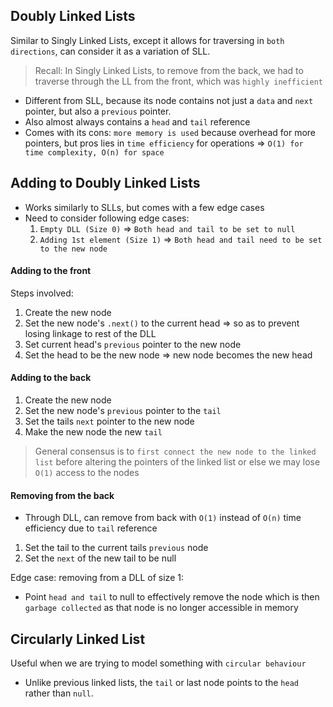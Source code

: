 ## Doubly Linked Lists
Similar to Singly Linked Lists, except it allows for traversing in `both directions`, can consider it as a variation of SLL.
> Recall: In Singly Linked Lists, to remove from the back, we had to traverse through the LL from the front, which was `highly inefficient`
* Different from SLL, because its node contains not just a `data` and `next` pointer, but also a `previous` pointer.
* Also almost always contains a `head` and `tail` reference
* Comes with its cons: `more memory is used` because overhead for more pointers, but pros lies in `time efficiency` for operations => `O(1) for time complexity, O(n) for space`

## Adding to Doubly Linked Lists
* Works similarly to SLLs, but comes with a few edge cases
* Need to consider following edge cases:
    1. `Empty DLL (Size 0)` => `Both head and tail to be set to null`
    2. `Adding 1st element (Size 1)` => `Both head and tail need to be set to the new node` 

#### Adding to the front
Steps involved:
1. Create the new node
2. Set the new node's `.next()` to the current head => so as to prevent losing linkage to rest of the DLL
3. Set current head's `previous` pointer to the new node
4. Set the head to be the new node => new node becomes the new head

#### Adding to the back
1. Create the new node
2. Set the new node's `previous` pointer to the `tail`
3. Set the tails `next` pointer to the new node
4. Make the new node the new `tail`

> General consensus is to `first connect the new node to the linked list` before altering the pointers of the linked list or else we may lose `O(1)` access to the nodes

#### Removing from the back
* Through DLL, can remove from back with `O(1)` instead of `O(n)` time efficiency due to `tail` reference
1. Set the tail to the current tails `previous` node
2. Set the `next` of the new tail to be null

Edge case: removing from a DLL of size 1:
* Point `head and tail` to null to effectively remove the node which is then `garbage collected` as that node is no longer accessible in memory

## Circularly Linked List
Useful when we are trying to model something with `circular behaviour`
* Unlike previous linked lists, the `tail` or last node points to the `head` rather than `null`.
